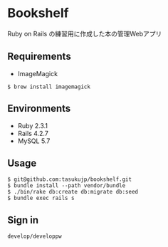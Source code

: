 # Bookshelf
Ruby on Rails の練習用に作成した本の管理Webアプリ

## Requirements
* ImageMagick
```
$ brew install imagemagick
```

## Environments
* Ruby 2.3.1
* Rails 4.2.7
* MySQL 5.7

## Usage
```
$ git@github.com:tasukujp/bookshelf.git
$ bundle install --path vendor/bundle
$ ./bin/rake db:create db:migrate db:seed
$ bundle exec rails s
```

## Sign in
```
develop/developpw
```
